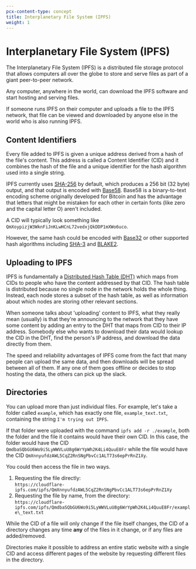 ```yaml
---
pcx-content-type: concept
title: Interplanetary File System (IPFS)
weight: 1
---
```


# Interplanetary File System (IPFS)

The Interplanetary File System (IPFS) is a distributed file storage protocol that allows computers all over the globe to store and serve files as part of a giant peer-to-peer network.

Any computer, anywhere in the world, can download the IPFS software and start hosting and serving files.

If someone runs IPFS on their computer and uploads a file to the IPFS network, that file can be viewed and downloaded by anyone else in the world who is also running IPFS.

## Content Identifiers

Every file added to IPFS is given a unique address derived from a hash of the
file's content. This address is called a Content Identifier (CID) and it
combines the hash of the file and a unique identifier for the hash algorithm
used into a single string.

IPFS currently uses [SHA-256](https://en.wikipedia.org/wiki/SHA-2) by default,
which produces a 256 bit (32 byte) output, and that output is encoded with
[Base58](https://en.wikipedia.org/wiki/Base58). Base58 is a binary-to-text
encoding scheme originally developed for Bitcoin and has the advantage that
letters that might be mistaken for each other in certain fonts (like zero and
the capital letter O) aren't included.

A CID will typically look something like `QmXoypizjW3WknFiJnKLwHCnL72vedxjQkDDP1mXWo6uco`.

However, the same hash could be encoded with [Base32](https://en.wikipedia.org/wiki/Base32) or other supported hash algorithms including [SHA-3](https://en.wikipedia.org/wiki/SHA-3) and [BLAKE2](https://en.wikipedia.org/wiki/BLAKE_(hash_function)).

## Uploading to IPFS

IPFS is fundamentally a [Distributed Hash Table
(DHT)](https://en.wikipedia.org/wiki/Distributed_hash_table) which maps from
CIDs to people who have the content addressed by that CID. The hash
table is distributed because no single node in the network holds the whole
thing. Instead, each node stores a subset of the hash table, as well as
information about which nodes are storing other relevant sections.

When someone talks about 'uploading' content to IPFS, what they really mean
(usually) is that they're announcing to the network that they have some content
by adding an entry to the DHT that maps from CID to their IP address. Somebody
else who wants to download their data would lookup the CID in the DHT, find the
person's IP address, and download the data directly from them.

The speed and reliability advantages of IPFS come from the fact that many people
can upload the same data, and then downloads will be spread between all of them.
If any one of them goes offline or decides to stop hosting the data, the others
can pick up the slack.

## Directories

You can upload more than just individual files. For example, let's take a folder called `example`, which has exactly one file, `example_text.txt`, containing the string `I'm trying out IPFS`.

If that folder were uploaded with the command `ipfs add -r ./example`, both the
folder and the file it contains would have their own CID. In this case, the
folder would have the CID `QmdbaSQbGU6Wo9i5LyWWVLuU8g6WrYpWh2K4Li4QuuE8Fr` while
the file would have the CID `QmXnnyufdzAWL5CqZ2RnSNgPbvCc1ALT73s6epPrRnZ1Xy`.

You could then access the file in two ways.

1.  Requesting the file directly:<br />
    `https://cloudflare-ipfs.com/ipfs/QmXnnyufdzAWL5CqZ2RnSNgPbvCc1ALT73s6epPrRnZ1Xy`
2.  Requesting the file by name, from the directory:<br />
    `https://cloudflare-ipfs.com/ipfs/QmdbaSQbGU6Wo9i5LyWWVLuU8g6WrYpWh2K4Li4QuuE8Fr/example\_text.txt`

While the CID of a file will only change if the file itself changes, the CID of
a directory changes any time **any** of the files in it change, or if any files
are added/removed.

Directories make it possible to address an entire static website with a single
CID and access different pages of the website by requesting different files in
the directory.
